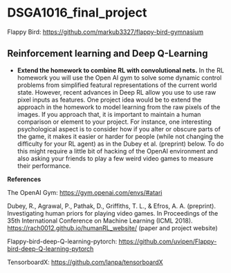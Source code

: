 # DSGA1016_final_project

Flappy Bird:
https://github.com/markub3327/flappy-bird-gymnasium

## Reinforcement learning and Deep Q-Learning
- **Extend the homework to combine RL with convolutional nets.**  In the RL homework you will use the Open AI gym to solve some dynamic control problems from simplified featural representations of the current world state.  However, recent advances in Deep RL allow you use to use raw pixel inputs as features.  One project idea would be to extend the approach in the homework to model learning from the raw pixels of the images.  If you approach that, it is important to maintain a human comparison or element to your project.  For instance, one interesting psychological aspect is to consider how if you alter or obscure parts of the game, it makes it easier or harder for people (while not changing the difficulty for your RL agent) as in the Dubey et al. (preprint) below.  To do this might require a little bit of hacking of the OpenAI environment and also asking your friends to play a few weird video games to measure their performance.

**References**  

The OpenAI Gym: https://gym.openai.com/envs/#atari

Dubey, R., Agrawal, P., Pathak, D., Griffiths, T. L., & Efros, A. A. (preprint). Investigating human priors for playing video games. In Proceedings of the 35th International Conference on Machine Learning (ICML 2018). https://rach0012.github.io/humanRL_website/ (paper and project website)

Flappy-bird-deep-Q-learning-pytorch: https://github.com/uvipen/Flappy-bird-deep-Q-learning-pytorch

TensorboardX: https://github.com/lanpa/tensorboardX
